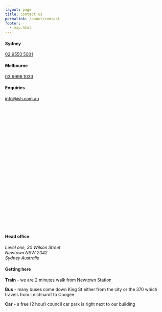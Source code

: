 ```yaml
---
layout: page
title: Contact us
permalink: /about/contact
footer:
  - map.html
---
```


<div class="row">
	<div class="col-xs-24 col-sm-8">
		<h4>Sydney</h4>
		<p><a href="tel:+61 2 9550 5001">02 9550 5001</a></p>
	</div>
	<div class="col-xs-24 col-sm-8">
		<h4>Melbourne</h4>
		<p><a href="tel:+61 3 9999 1033">03 9999 1033</a></p>
	</div>
	<div class="col-xs-24 col-sm-8">
		<h4>Enquiries</h4>
		<p><a href="mailto:info@ish.com.au">info@ish.com.au</a></p>
	</div>
</div>

<div id='map' style='width: 100%; height: 400px;'></div>

<div class="row row--spaced no-border">
	<div class="col-xs-24 col-sm-12">
		<h4>Head office</h4>
		<address>
		  Level one, 30 Wilson Street<br>
		  Newtown NSW 2042<br>
		  Sydney Australia
		</address>
	</div>
	<div class="col-xs-24 col-sm-12">
		<h4>Getting here</h4>
		<p><strong>Train</strong> - we are 2 minutes walk from Newtown Station</p>
		<p><strong>Bus</strong> - many buses come down King St either from the city or the 370 which travels from Leichhardt to Coogee</p>
		<p><strong>Car</strong> - a free (2 hour) council car park is right next to our building</p>
	</div>
</div>